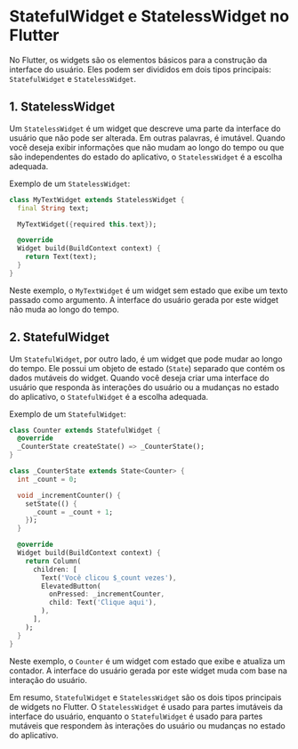 # StatefulWidget e StatelessWidget no Flutter

No Flutter, os widgets são os elementos básicos para a construção da interface do usuário. Eles podem ser divididos em dois tipos principais: `StatefulWidget` e `StatelessWidget`.

## 1. StatelessWidget

Um `StatelessWidget` é um widget que descreve uma parte da interface do usuário que não pode ser alterada. Em outras palavras, é imutável. Quando você deseja exibir informações que não mudam ao longo do tempo ou que são independentes do estado do aplicativo, o `StatelessWidget` é a escolha adequada.

Exemplo de um `StatelessWidget`:

```dart
class MyTextWidget extends StatelessWidget {
  final String text;

  MyTextWidget({required this.text});

  @override
  Widget build(BuildContext context) {
    return Text(text);
  }
}
```

Neste exemplo, o `MyTextWidget` é um widget sem estado que exibe um texto passado como argumento. A interface do usuário gerada por este widget não muda ao longo do tempo.

## 2. StatefulWidget

Um `StatefulWidget`, por outro lado, é um widget que pode mudar ao longo do tempo. Ele possui um objeto de estado (`State`) separado que contém os dados mutáveis do widget. Quando você deseja criar uma interface do usuário que responda às interações do usuário ou a mudanças no estado do aplicativo, o `StatefulWidget` é a escolha adequada.

Exemplo de um `StatefulWidget`:

```dart
class Counter extends StatefulWidget {
  @override
  _CounterState createState() => _CounterState();
}

class _CounterState extends State<Counter> {
  int _count = 0;

  void _incrementCounter() {
    setState(() {
      _count = _count + 1;
    });
  }

  @override
  Widget build(BuildContext context) {
    return Column(
      children: [
        Text('Você clicou $_count vezes'),
        ElevatedButton(
          onPressed: _incrementCounter,
          child: Text('Clique aqui'),
        ),
      ],
    );
  }
}
```

Neste exemplo, o `Counter` é um widget com estado que exibe e atualiza um contador. A interface do usuário gerada por este widget muda com base na interação do usuário.

Em resumo, `StatefulWidget` e `StatelessWidget` são os dois tipos principais de widgets no Flutter. O `StatelessWidget` é usado para partes imutáveis da interface do usuário, enquanto o `StatefulWidget` é usado para partes mutáveis que respondem às interações do usuário ou mudanças no estado do aplicativo.